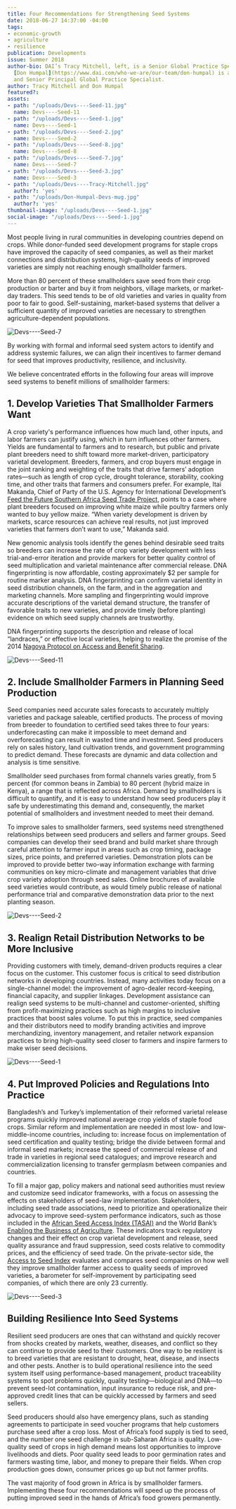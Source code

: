 ```yaml
---
title: Four Recommendations for Strengthening Seed Systems
date: 2018-06-27 14:37:00 -04:00
tags:
- economic-growth
- agriculture
- resilience
publication: Developments
issue: Summer 2018
author-bio: DAI’s Tracy Mitchell, left, is a Senior Global Practice Specialist and
  [Don Humpal](https://www.dai.com/who-we-are/our-team/don-humpal) is a Senior Agriculturalist
  and Senior Principal Global Practice Specialist.
author: Tracy Mitchell and Don Humpal
featured?: 
assets:
- path: "/uploads/Devs----Seed-11.jpg"
  name: Devs----Seed-11
- path: "/uploads/Devs----Seed-1.jpg"
  name: Devs----Seed-1
- path: "/uploads/Devs----Seed-2.jpg"
  name: Devs----Seed-2
- path: "/uploads/Devs----Seed-8.jpg"
  name: Devs----Seed-8
- path: "/uploads/Devs----Seed-7.jpg"
  name: Devs----Seed-7
- path: "/uploads/Devs----Seed-3.jpg"
  name: Devs----Seed-3
- path: "/uploads/Devs----Tracy-Mitchell.jpg"
  author?: 'yes'
- path: "/uploads/Don-Humpal-Devs-mug.jpg"
  author?: 'yes'
thumbnail-image: "/uploads/Devs----Seed-1.jpg"
social-image: "/uploads/Devs----Seed-1.jpg"
---
```


Most people living in rural communities in developing countries depend on crops. While donor-funded seed development programs for staple crops have improved the capacity of seed companies, as well as their market connections and distribution systems, high-quality seeds of improved varieties are simply not reaching enough smallholder farmers.




More than 80 percent of these smallholders save seed from their crop production or barter and buy it from neighbors, village markets, or market-day traders. This seed tends to be of old varieties and varies in quality from poor to fair to good. Self-sustaining, market-based systems that deliver a sufficient quantity of improved varieties are necessary to strengthen agriculture-dependent populations.

![Devs----Seed-7](/uploads/Devs----Seed-7.jpg) 

By working with formal and informal seed system actors to identify and address systemic failures, we can align their incentives to farmer demand for seed that improves productivity, resilience, and inclusivity.
 
We believe concentrated efforts in the following four areas will improve seed systems to benefit millions of smallholder farmers:

## 1. Develop Varieties That Smallholder Farmers Want

A crop variety's performance influences how much land, other inputs, and labor farmers can justify using, which in turn influences other farmers. Yields are fundamental to farmers and to research, but public and private plant breeders need to shift toward more market-driven, participatory varietal development. Breeders, farmers, and crop buyers must engage in the joint ranking and weighting of the traits that drive farmers’ adoption rates—such as length of crop cycle, drought tolerance, storability, cooking time, and other traits that farmers and consumers prefer. For example, Itai Makanda, Chief of Party of the U.S. Agency for International Development’s [Feed the Future Southern Africa Seed Trade Project](https://www.dai.com/our-work/projects/southern-africa-feed-future-southern-africa-seed-trade-project), points to a case where plant breeders focused on improving white maize while poultry farmers only wanted to buy yellow maize. “When variety development is driven by markets, scarce resources can achieve real results, not just improved varieties that farmers don’t want to use,” Makanda said.
 
New genomic analysis tools identify the genes behind desirable seed traits so breeders can increase the rate of crop variety development with less trial-and-error iteration and provide markers for better quality control of seed multiplication and varietal maintenance after commercial release. DNA fingerprinting is now affordable, costing approximately $2 per sample for routine marker analysis. DNA fingerprinting can confirm varietal identity in seed distribution channels, on the farm, and in the aggregation and marketing channels. More sampling and fingerprinting would improve accurate descriptions of the varietal demand structure, the transfer of favorable traits to new varieties, and provide timely (before planting) evidence on which seed supply channels are trustworthy.

DNA fingerprinting supports the description and release of local “landraces,” or effective local varieties, helping to realize the promise of the 2014 [Nagoya Protocol on Access and Benefit Sharing](https://www.cbd.int/abs/).

![Devs----Seed-11](/uploads/Devs----Seed-11.jpg) 

## 2. Include Smallholder Farmers in Planning Seed Production

Seed companies need accurate sales forecasts to accurately multiply varieties and package saleable, certified products. The process of moving from breeder to foundation to certified seed takes three to four years: underforecasting can make it impossible to meet demand and overforecasting can result in wasted time and investment. Seed producers rely on sales history, land cultivation trends, and government programming to predict demand. These forecasts are dynamic and data collection and analysis is time sensitive.

Smallholder seed purchases from formal channels varies greatly, from 5 percent (for common beans in Zambia) to 80 percent (hybrid maize in Kenya), a range that is reflected across Africa. Demand by smallholders is difficult to quantify, and it is easy to understand how seed producers play it safe by underestimating this demand and, consequently, the market potential of smallholders and investment needed to meet their demand.

To improve sales to smallholder farmers, seed systems need strengthened relationships between seed producers and sellers and farmer groups. Seed companies can develop their seed brand and build market share through careful attention to farmer input in areas such as crop timing, package sizes, price points, and preferred varieties. Demonstration plots can be improved to provide better two-way information exchange with farming communities on key micro-climate and management variables that drive crop variety adoption through seed sales. Online brochures of available seed varieties would contribute, as would timely public release of national performance trial and comparative demonstration data prior to the next planting season.

![Devs----Seed-2](/uploads/Devs----Seed-2.jpg) 

## 3. Realign Retail Distribution Networks to be More Inclusive 

Providing customers with timely, demand-driven products requires a clear focus on the customer. This customer focus is critical to seed distribution networks in developing countries. Instead, many activities today focus on a single-channel model: the improvement of agro-dealer record-keeping, financial capacity, and supplier linkages. Development assistance can realign seed systems to be multi-channel and customer-oriented, shifting from profit-maximizing practices such as high margins to inclusive practices that boost sales volume. To put this in practice, seed companies and their distributors need to modify branding activities and improve merchandizing, inventory management, and retailer network expansion practices to bring high-quality seed closer to farmers and inspire farmers to make wiser seed decisions. 
  
![Devs----Seed-1](/uploads/Devs----Seed-1.jpg) 

## 4. Put Improved Policies and Regulations Into Practice

Bangladesh’s and Turkey’s implementation of their reformed varietal release programs quickly improved national average crop yields of staple food crops. Similar reform and implementation are needed in most low- and low-middle-income countries, including to: increase focus on implementation of seed certification and quality testing; bridge the divide between formal and informal seed markets; increase the speed of commercial release of and trade in varieties in regional seed catalogues; and improve research and commercialization licensing to transfer germplasm between companies and countries.

To fill a major gap, policy makers and national seed authorities must review and customize seed indicator frameworks, with a focus on assessing the effects on stakeholders of seed-law implementation. Stakeholders, including seed trade associations, need to prioritize and operationalize their advocacy to improve seed-system performance indicators, such as those included in the [African Seed Access Index (TASAI)](https://tasai.org/) and the World Bank’s [Enabling the Business of Agriculture](http://eba.worldbank.org/). These indicators track regulatory changes and their effect on crop varietal development and release, seed quality assurance and fraud suppression, seed costs relative to commodity prices, and the efficiency of seed trade. On the private-sector side, the [Access to Seed Index](https://www.accesstoseeds.org/) evaluates and compares seed companies on how well they improve smallholder farmer access to quality seeds of improved varieties, a barometer for self-improvement by participating seed companies, of which there are only 23 currently.

![Devs----Seed-3](/uploads/Devs----Seed-3.jpg) 

## Building Resilience Into Seed Systems

Resilient seed producers are ones that can withstand and quickly recover from shocks created by markets, weather, diseases, and conflict so they can continue to provide seed to their customers. One way to be resilient is to breed varieties that are resistant to drought, heat, disease, and insects and other pests. Another is to build operational resilience into the seed system itself using performance-based management, product traceability systems to spot problems quickly, quality testing—biological and DNA—to prevent seed-lot contamination, input insurance to reduce risk, and pre-approved credit lines that can be quickly accessed by farmers and seed sellers.

Seed producers should also have emergency plans, such as standing agreements to participate in seed voucher programs that help customers purchase seed after a crop loss.
Most of Africa’s food supply is tied to seed, and the number one seed challenge in sub-Saharan Africa is quality. Low-quality seed of crops in high demand means lost opportunities to improve livelihoods and diets. Poor quality seed leads to poor germination rates and farmers wasting time, labor, and money to prepare their fields. When crop production goes down, consumer prices go up but not farmer profits.

The vast majority of food grown in Africa is by smallholder farmers. Implementing these four recommendations will speed up the process of putting improved seed in the hands of Africa’s food growers permanently.
